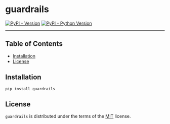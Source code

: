 # guardrails

[![PyPI - Version](https://img.shields.io/pypi/v/guardrails.svg)](https://pypi.org/project/guardrails)
[![PyPI - Python Version](https://img.shields.io/pypi/pyversions/guardrails.svg)](https://pypi.org/project/guardrails)

-----

## Table of Contents

- [Installation](#installation)
- [License](#license)

## Installation

```console
pip install guardrails
```

## License

`guardrails` is distributed under the terms of the [MIT](https://spdx.org/licenses/MIT.html) license.
